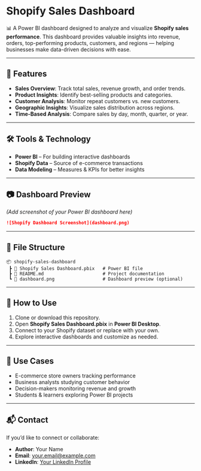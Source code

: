 # Shopify Sales Dashboard

📊 A Power BI dashboard designed to analyze and visualize **Shopify sales performance**.
This dashboard provides valuable insights into revenue, orders, top-performing products, customers, and regions — helping businesses make data-driven decisions with ease.

---

## 🚀 Features

* **Sales Overview**: Track total sales, revenue growth, and order trends.
* **Product Insights**: Identify best-selling products and categories.
* **Customer Analysis**: Monitor repeat customers vs. new customers.
* **Geographic Insights**: Visualize sales distribution across regions.
* **Time-Based Analysis**: Compare sales by day, month, quarter, or year.

---

## 🛠️ Tools & Technology

* **Power BI** – For building interactive dashboards
* **Shopify Data** – Source of e-commerce transactions
* **Data Modeling** – Measures & KPIs for better insights

---

## 📷 Dashboard Preview

*(Add screenshot of your Power BI dashboard here)*

```md
![Shopify Dashboard Screenshot](dashboard.png)
```

---

## 📂 File Structure

```
📦 shopify-sales-dashboard
 ┣ 📄 Shopify Sales Dashboard.pbix   # Power BI file
 ┣ 📄 README.md                      # Project documentation
 ┗ 📄 dashboard.png                  # Dashboard preview (optional)
```

---

## 📌 How to Use

1. Clone or download this repository.
2. Open **Shopify Sales Dashboard.pbix** in **Power BI Desktop**.
3. Connect to your Shopify dataset or replace with your own.
4. Explore interactive dashboards and customize as needed.

---

## 🎯 Use Cases

* E-commerce store owners tracking performance
* Business analysts studying customer behavior
* Decision-makers monitoring revenue and growth
* Students & learners exploring Power BI projects

---

## 📬 Contact

If you’d like to connect or collaborate:

* **Author**: Your Name
* **Email**: [your.email@example.com](mailto:your.email@example.com)
* **LinkedIn**: [Your LinkedIn Profile](#)
